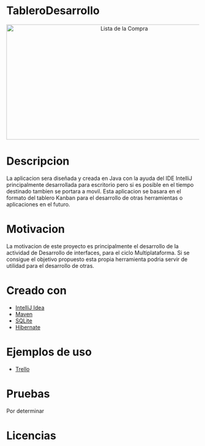 # TableroDesarrollo
<p align="center">
                                                                                                 
<img src="https://static.kanbantool.com/seo-landing-page/kanban-board/kanban-board-2.png" alt="Lista de la Compra" width="600" height="300" data-canonical-src="https://static.kanbantool.com/seo-landing-page/kanban-board/kanban-board-2.png" style="max-width:100%;">

</p>

# Descripcion
<p> La aplicacion sera diseñada y creada en Java con la ayuda del IDE IntelliJ principalmente desarrollada para escritorio pero
  si es posible en el tiempo destinado tambien se portara a movil. Esta aplicacion se basara en el formato del tablero Kanban para el desarrollo de otras herramientas o aplicaciones en el futuro. </p>

# Motivacion
<p> La motivacion de este proyecto es principalmente el desarrollo de la actividad de Desarrollo de interfaces,
para el ciclo Multiplataforma. Si se consigue el objetivo propuesto esta propia herramienta podria servir de utilidad
para el desarrollo de otras.</p>

# Creado con
  <ul>
  <li><a href= "https://www.jetbrains.com/idea/"> IntelliJ Idea </a> </li>
  <li><a href="https://maven.apache.org/"> Maven </a></li>
  <li><a href="https://www.sqlite.org/"> SQLite </a></li>
  <li><a href="http://hibernate.org/"> Hibernate </a></li>
</ul>
  
# Ejemplos de uso
<ul>
  <li><a href= "https://trello.com/"> Trello </a> </li>
</ul>

# Pruebas
<p> Por determinar </p>

# Licencias

